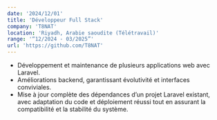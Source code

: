```yaml
---
date: '2024/12/01'
title: 'Développeur Full Stack'
company: 'T8NAT'
location: 'Riyadh, Arabie saoudite (Télétravail)'
range: '“12/2024 - 03/2025”'
url: 'https://github.com/T8NAT'
---
```


- Développement et maintenance de plusieurs applications web avec Laravel.
- Améliorations backend, garantissant évolutivité et interfaces conviviales.
- Mise à jour complète des dépendances d’un projet Laravel existant, avec adaptation du code et déploiement réussi tout en assurant la compatibilité et la stabilité du système.